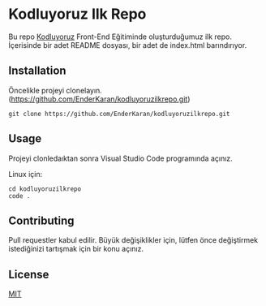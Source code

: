 # Kodluyoruz Ilk Repo
Bu repo [Kodluyoruz](https://www.kodluyoruz.org) Front-End Eğitiminde oluşturduğumuz ilk repo. İçerisinde bir adet README  dosyası, bir adet de index.html barındırıyor.

## Installation
Öncelikle projeyi clonelayın. (https://github.com/EnderKaran/kodluyoruzilkrepo.git)

```git
git clone https://github.com/EnderKaran/kodluyoruzilkrepo.git
```

## Usage
Projeyi clonledaıktan sonra Visual Studio Code programında açınız.

Linux için:

```
cd kodluyoruzilkrepo
code .
```

## Contributing
Pull requestler kabul edilir. Büyük değişiklikler için, lütfen önce değiştirmek istediğinizi tartışmak için bir konu açınız.

## License
[MIT](https://choosealicense.com)
